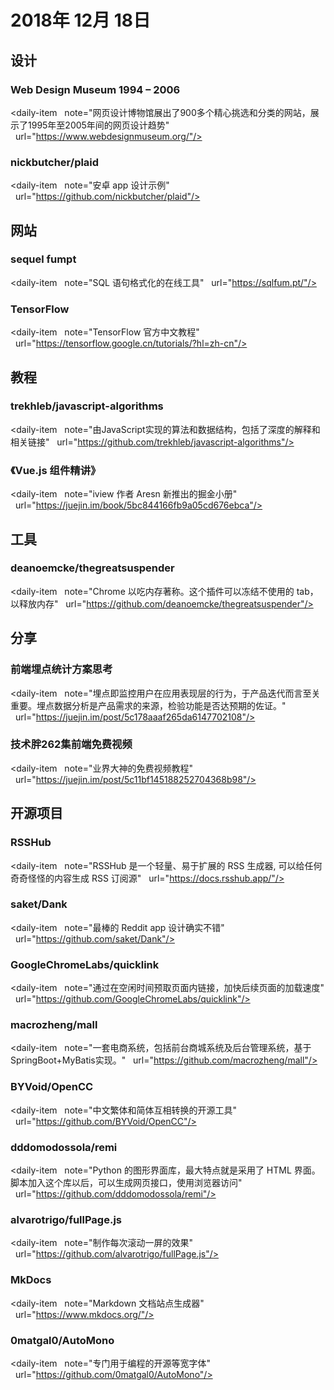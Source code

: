 # 2018年 12月 18日

## 设计

### Web Design Museum 1994 – 2006

<daily-item
  note="网页设计博物馆展出了900多个精心挑选和分类的网站，展示了1995年至2005年间的网页设计趋势"
  url="https://www.webdesignmuseum.org/"/>

### nickbutcher/plaid

<daily-item
  note="安卓 app 设计示例"
  url="https://github.com/nickbutcher/plaid"/>

## 网站

### sequel fumpt

<daily-item
  note="SQL 语句格式化的在线工具"
  url="https://sqlfum.pt/"/>

### TensorFlow

<daily-item
  note="TensorFlow 官方中文教程"
  url="https://tensorflow.google.cn/tutorials/?hl=zh-cn"/>

## 教程

### trekhleb/javascript-algorithms

<daily-item
  note="由JavaScript实现的算法和数据结构，包括了深度的解释和相关链接"
  url="https://github.com/trekhleb/javascript-algorithms"/>

### 《Vue.js 组件精讲》

<daily-item
  note="iview 作者 Aresn 新推出的掘金小册"
  url="https://juejin.im/book/5bc844166fb9a05cd676ebca"/>

## 工具

### deanoemcke/thegreatsuspender

<daily-item
  note="Chrome 以吃内存著称。这个插件可以冻结不使用的 tab，以释放内存"
  url="https://github.com/deanoemcke/thegreatsuspender"/>

## 分享

### 前端埋点统计方案思考

<daily-item
  note="埋点即监控用户在应用表现层的行为，于产品迭代而言至关重要。埋点数据分析是产品需求的来源，检验功能是否达预期的佐证。"
  url="https://juejin.im/post/5c178aaaf265da6147702108"/>

### 技术胖262集前端免费视频

<daily-item
  note="业界大神的免费视频教程"
  url="https://juejin.im/post/5c11bf145188252704368b98"/>

## 开源项目

### RSSHub

<daily-item
  note="RSSHub 是一个轻量、易于扩展的 RSS 生成器, 可以给任何奇奇怪怪的内容生成 RSS 订阅源"
  url="https://docs.rsshub.app/"/>

### saket/Dank

<daily-item
  note="最棒的 Reddit app 设计确实不错"
  url="https://github.com/saket/Dank"/>

### GoogleChromeLabs/quicklink

<daily-item
  note="通过在空闲时间预取页面内链接，加快后续页面的加载速度"
  url="https://github.com/GoogleChromeLabs/quicklink"/>

### macrozheng/mall

<daily-item
  note="一套电商系统，包括前台商城系统及后台管理系统，基于SpringBoot+MyBatis实现。"
  url="https://github.com/macrozheng/mall"/>

### BYVoid/OpenCC

<daily-item
  note="中文繁体和简体互相转换的开源工具"
  url="https://github.com/BYVoid/OpenCC"/>

### dddomodossola/remi

<daily-item
  note="Python 的图形界面库，最大特点就是采用了 HTML 界面。脚本加入这个库以后，可以生成网页接口，使用浏览器访问"
  url="https://github.com/dddomodossola/remi"/>

### alvarotrigo/fullPage.js

<daily-item
  note="制作每次滚动一屏的效果"
  url="https://github.com/alvarotrigo/fullPage.js"/>

### MkDocs

<daily-item
  note="Markdown 文档站点生成器"
  url="https://www.mkdocs.org/"/>

### 0matgal0/AutoMono

<daily-item
  note="专门用于编程的开源等宽字体"
  url="https://github.com/0matgal0/AutoMono"/>

<daily-footer/>